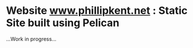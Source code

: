 Website www.phillipkent.net : Static Site built using Pelican
=============================================================

...Work in progress...